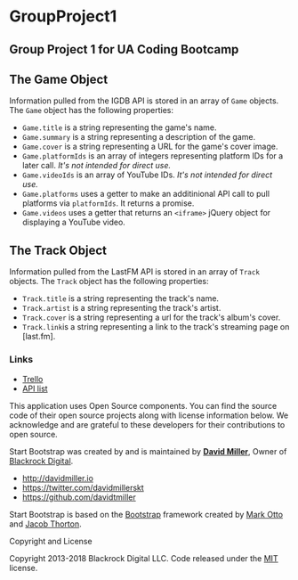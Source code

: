 # GroupProject1
## Group Project 1 for UA Coding Bootcamp

## The Game Object
Information pulled from the IGDB API is stored in an array of `Game` objects. The `Game` object has the following properties:
* `Game.title` is a string representing the game's name.
* `Game.summary` is a string representing a description of the game.
* `Game.cover` is a string representing a URL for the game's cover image.
* `Game.platformIds` is an array of integers representing platform IDs for a later call. *It's not intended for direct use.*
* `Game.videoIds` is an array of YouTube IDs. *It's not intended for direct use.*
* `Game.platforms` uses a getter to make an additinional API call to pull platforms via `platformIds`. It returns a promise.
* `Game.videos` uses a getter that returns an `<iframe>` jQuery object for displaying a YouTube video.

## The Track Object
Information pulled from the LastFM API is stored in an array of `Track` objects. The `Track` object has the following properties:
* `Track.title` is a string representing the track's name.
* `Track.artist` is a string representing the track's artist.
* `Track.cover` is a string representing a url for the track's album's cover.
* `Track.link`is a string representing a link to the track's streaming page on [last.fm].

### Links
* [Trello](https://trello.com/b/UlvgmvcL/group-project-1)
* [API list](https://github.com/toddmotto/public-apis)




This application uses Open Source components. You can find the source code of their open source projects along with license information below. We acknowledge and are grateful to these developers for their contributions to open source.

Start Bootstrap was created by and is maintained by **[David Miller](http://davidmiller.io/)**, Owner of [Blackrock Digital](http://blackrockdigital.io/).

* http://davidmiller.io
* https://twitter.com/davidmillerskt
* https://github.com/davidtmiller

Start Bootstrap is based on the [Bootstrap](http://getbootstrap.com/) framework created by [Mark Otto](https://twitter.com/mdo) and [Jacob Thorton](https://twitter.com/fat).

Copyright and License

Copyright 2013-2018 Blackrock Digital LLC. Code released under the [MIT](https://github.com/BlackrockDigital/startbootstrap-scrolling-nav/blob/gh-pages/LICENSE) license.


